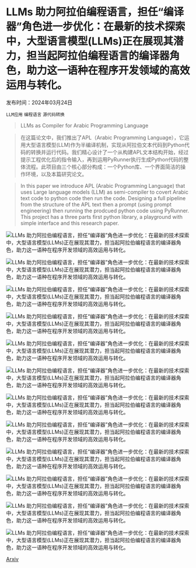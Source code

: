 # LLMs 助力阿拉伯编程语言，担任“编译器”角色进一步优化：在最新的技术探索中，大型语言模型(LLMs)正在展现其潜力，担当起阿拉伯编程语言的编译器角色，助力这一语种在程序开发领域的高效运用与转化。

发布时间：2024年03月24日

`LLM应用` `编程语言` `源代码转换`

> LLMs as Compiler for Arabic Programming Language

> 在这篇论文中，我们推出了APL（Arabic Programming Language），它运用大型语言模型(LLM)作为半编译机制，实现从阿拉伯文本代码到Python代码的转换并运行代码。我们精心设计了一个从构建APL文本结构开始，经过提示工程优化后的指令输入，再到运用PyRunner执行生成Python代码的整体流程。此项目由三个核心部分构成：一个Python库、一个界面简洁的操作环境，以及本篇研究论文。

> In this paper we introduce APL (Arabic Programming Language) that uses Large language models (LLM) as semi-compiler to covert Arabic text code to python code then run the code. Designing a full pipeline from the structure of the APL text then a prompt (using prompt engineering) then running the prodcued python code using PyRunner. This project has a three parts first python library, a playground with simple interface and this research paper.

![LLMs 助力阿拉伯编程语言，担任“编译器”角色进一步优化：在最新的技术探索中，大型语言模型(LLMs)正在展现其潜力，担当起阿拉伯编程语言的编译器角色，助力这一语种在程序开发领域的高效运用与转化。](../../../paper_images/2403.16087/modelarc.jpeg)

![LLMs 助力阿拉伯编程语言，担任“编译器”角色进一步优化：在最新的技术探索中，大型语言模型(LLMs)正在展现其潜力，担当起阿拉伯编程语言的编译器角色，助力这一语种在程序开发领域的高效运用与转化。](../../../paper_images/2403.16087/functions_ops.drawio.png)

![LLMs 助力阿拉伯编程语言，担任“编译器”角色进一步优化：在最新的技术探索中，大型语言模型(LLMs)正在展现其潜力，担当起阿拉伯编程语言的编译器角色，助力这一语种在程序开发领域的高效运用与转化。](../../../paper_images/2403.16087/Reseach-keywords_ar.drawio.png)

![LLMs 助力阿拉伯编程语言，担任“编译器”角色进一步优化：在最新的技术探索中，大型语言模型(LLMs)正在展现其潜力，担当起阿拉伯编程语言的编译器角色，助力这一语种在程序开发领域的高效运用与转化。](../../../paper_images/2403.16087/interface.jpeg)

![LLMs 助力阿拉伯编程语言，担任“编译器”角色进一步优化：在最新的技术探索中，大型语言模型(LLMs)正在展现其潜力，担当起阿拉伯编程语言的编译器角色，助力这一语种在程序开发领域的高效运用与转化。](../../../paper_images/2403.16087/flowchart.jpeg)

![LLMs 助力阿拉伯编程语言，担任“编译器”角色进一步优化：在最新的技术探索中，大型语言模型(LLMs)正在展现其潜力，担当起阿拉伯编程语言的编译器角色，助力这一语种在程序开发领域的高效运用与转化。](../../../paper_images/2403.16087/ex1-2.png)

![LLMs 助力阿拉伯编程语言，担任“编译器”角色进一步优化：在最新的技术探索中，大型语言模型(LLMs)正在展现其潜力，担当起阿拉伯编程语言的编译器角色，助力这一语种在程序开发领域的高效运用与转化。](../../../paper_images/2403.16087/ex2.png)

![LLMs 助力阿拉伯编程语言，担任“编译器”角色进一步优化：在最新的技术探索中，大型语言模型(LLMs)正在展现其潜力，担当起阿拉伯编程语言的编译器角色，助力这一语种在程序开发领域的高效运用与转化。](../../../paper_images/2403.16087/ex3.png)

![LLMs 助力阿拉伯编程语言，担任“编译器”角色进一步优化：在最新的技术探索中，大型语言模型(LLMs)正在展现其潜力，担当起阿拉伯编程语言的编译器角色，助力这一语种在程序开发领域的高效运用与转化。](../../../paper_images/2403.16087/ex4-2.png)

![LLMs 助力阿拉伯编程语言，担任“编译器”角色进一步优化：在最新的技术探索中，大型语言模型(LLMs)正在展现其潜力，担当起阿拉伯编程语言的编译器角色，助力这一语种在程序开发领域的高效运用与转化。](../../../paper_images/2403.16087/cex1.png)

![LLMs 助力阿拉伯编程语言，担任“编译器”角色进一步优化：在最新的技术探索中，大型语言模型(LLMs)正在展现其潜力，担当起阿拉伯编程语言的编译器角色，助力这一语种在程序开发领域的高效运用与转化。](../../../paper_images/2403.16087/cex2.png)

![LLMs 助力阿拉伯编程语言，担任“编译器”角色进一步优化：在最新的技术探索中，大型语言模型(LLMs)正在展现其潜力，担当起阿拉伯编程语言的编译器角色，助力这一语种在程序开发领域的高效运用与转化。](../../../paper_images/2403.16087/cex3.png)

[Arxiv](https://arxiv.org/abs/2403.16087)